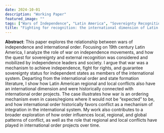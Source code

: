 ```yaml
---
date: 2024-10-01
description: "Working Paper"
featured_image: ""
tags: ["Wars of Independence", "Latin America", "Sovereignty Recognition", "International Norms"]
title: "Fighting for recognition: the international dimension of Latin American wars of independence"
---
```

 
**Abstract**: This paper explores the relationship between wars of independence and international order. Focusing on 19th century Latin America, I analyze the role of war on independence movements, and how the quest for sovereignty and external recognition was considered and mobilized by independence leaders and society. I argue that war was a mechanism to achieve independence, fight for rights, and guarantee sovereignty status for independent states as members of the international system. Departing from the international order and state formation literature, I show how Latin American regional and local conflicts also have an international dimension and were historically connected with international order projects. The case illustrates how war is an ordering mechanism even in cases/regions where it would not be “expected” to be, and how international order historically favors conflict as a mechanism of integration in the international system. My work also contributes to a broader exploration of how order influences local, regional, and global patterns of conflict, as well as the role that regional and local conflicts have played in international order projects over time.